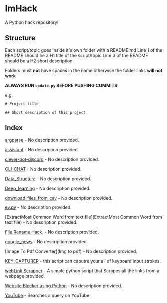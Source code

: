 
# ImHack
A Python hack repository!

## Structure
Each script/topic goes inside it's own folder with a README.md
Line 1 of the README should be a H1 title of the script/topic
Line 3 of the README should be a H2 short description

Folders must **not** have spaces in the name otherwise the folder links **will not work**

**ALWAYS RUN `update.py` BEFORE PUSHING COMMITS**

e.g.
```
# Project title

## Short description of this project
```

## Index

[argparse](argparse) - No description provided.

[assistant](assistant) - No description provided.

[clever-bot-discord](cleverbot_discord) - No description provided.

[CLI-CHAT](CLI_CHAT) - No description provided.

[Data_Structure](Data_Structure) - No description provided.

[Deep_learning](Deep_learning) - No description provided.

[download_files_from_csv](download_files_from_csv) - No description provided.

[ev.py](ev) - No description provided.

[ExtractMost Common Word from text file](ExtractMost Common Word from text file) - No description provided.

[File Rename Hack.](File-Rename-Hack) - No description provided.

[google_news](google_news) - No description provided.

[Image To Pdf Converter](Img to pdf) - No description provided.

[KEY_CAPTURER](key_capturer) - this script can caputre your all of keyboard input strokes.

[webLink Scrapper](Links_Scrapper) - A simple python script that Scrapes all the links from a webpage provided.

[Website Blocker using Python](Website-Blocker) - No description provided.

[YouTube](youtube) - Searches a query on YouTube

